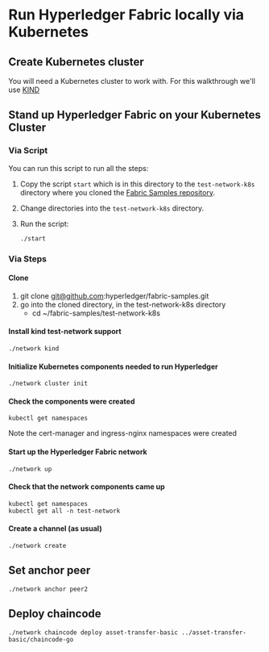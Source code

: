 # Run Hyperledger Fabric locally via Kubernetes

## Create Kubernetes cluster 
You will need a Kubernetes cluster to work with. For this walkthrough we'll use [KIND](https://kind.sigs.k8s.io/docs/user/quick-start/)


## Stand up Hyperledger Fabric on your Kubernetes Cluster

### Via Script

You can run this script to run all the steps:

1. Copy the script `start` which is in this directory to the `test-network-k8s` directory where you cloned the [Fabric Samples repository](https://github.com/hyperledger/fabric-samples). 

1. Change directories into the `test-network-k8s` directory.

2. Run the script: 
    ```
    ./start
    ```

### Via Steps
#### Clone 

1. git clone git@github.com:hyperledger/fabric-samples.git
1. go into the cloned directory, in the test-network-k8s directory 
    - cd ~/fabric-samples/test-network-k8s 

#### Install kind test-network support
    ./network kind 

#### Initialize Kubernetes components needed to run Hyperledger 
    ./network cluster init

#### Check the components were created

    kubectl get namespaces

Note the cert-manager and ingress-nginx namespaces were created 

#### Start up the Hyperledger Fabric network
    ./network up 

#### Check that the network components came up 
    kubectl get namespaces
    kubectl get all -n test-network

#### Create a channel (as usual)
    ./network create 

## Set anchor peer
    ./network anchor peer2

## Deploy chaincode 
    ./network chaincode deploy asset-transfer-basic ../asset-transfer-basic/chaincode-go 

